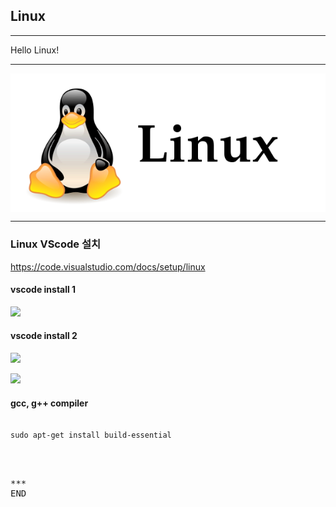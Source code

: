## Linux 

***

Hello Linux!

***
<img src = "/images/linuxLogo.PNG" align = "center"> </img>

***

### Linux VScode 설치
https://code.visualstudio.com/docs/setup/linux

#### vscode install 1
<img src = "https://github.com/wallahan/linux/blob/master/images/vscodeinstall.PNG"></img><br>

#### vscode install 2 
<img src = "https://github.com/wallahan/linux/blob/master/images/down.png"></img><br>

<img src = "https://github.com/wallahan/linux/blob/master/images/install.png"></img><br>

#### gcc, g++ compiler 
<pre>
<code>
sudo apt-get install build-essential
</codE>
<pre>


***
END
